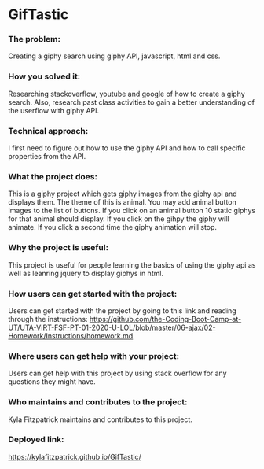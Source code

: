 # GifTastic

### The problem:
Creating a giphy search using giphy API, javascript, html and css.

### How you solved it:
Researching stackoverflow, youtube and google of how to create a giphy search. Also, research past class activities to gain a better understanding of the userflow with giphy API.

### Technical approach:
 I first need to figure out how to use the giphy API and how to call specific properties from the API. 

### What the project does: 
This is a giphy project which gets giphy images from the giphy api and displays them. The theme of this is animal. You may add animal button images to the list of buttons. If you click on an animal button 10 static giphys for that animal should display. If you click on the gihpy the giphy will animate. If you click a second time the giphy animation will stop.

### Why the project is useful: 
This project is useful for people learning the basics of using the giphy api as well as leanring jquery to display giphys in html.

### How users can get started with the project: 
Users can get started with the project by going to this link and reading through the instructions: https://github.com/the-Coding-Boot-Camp-at-UT/UTA-VIRT-FSF-PT-01-2020-U-LOL/blob/master/06-ajax/02-Homework/Instructions/homework.md

### Where users can get help with your project: 
Users can get help with this project by using stack overflow for any questions they might have. 

### Who maintains and contributes to the project: 
Kyla Fitzpatrick maintains and contributes to this project.

### Deployed link: 
https://kylafitzpatrick.github.io/GifTastic/
